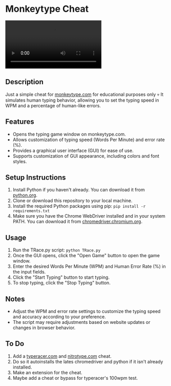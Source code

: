 # Monkeytype Cheat
<video src=""></video>

## Description
Just a simple cheat for [monkeytype.com](https://monkeytype.com) for educational purposes only 💀 It simulates human typing behavior, allowing you to set the typing speed in WPM and a percentage of human-like errors.

## Features
- Opens the typing game window on monkeytype.com.
- Allows customization of typing speed (Words Per Minute) and error rate (%).
- Provides a graphical user interface (GUI) for ease of use.
- Supports customization of GUI appearance, including colors and font styles.

## Setup Instructions
1. Install Python if you haven't already. You can download it from [python.org](https://www.python.org/downloads/).
2. Clone or download this repository to your local machine.
3. Install the required Python packages using pip: `pip install -r requirements.txt`
4. Make sure you have the Chrome WebDriver installed and in your system PATH. You can download it from [chromedriver.chromium.org](https://chromedriver.chromium.org/).

## Usage
1. Run the TRace.py script: `python TRace.py`
2. Once the GUI opens, click the "Open Game" button to open the game window.
2. Enter the desired Words Per Minute (WPM) and Human Error Rate (%) in the input fields.
3. Click the "Start Typing" button to start typing.
4. To stop typing, click the "Stop Typing" button.

## Notes
- Adjust the WPM and error rate settings to customize the typing speed and accuracy according to your preference.
- The script may require adjustments based on website updates or changes in browser behavior.

## To Do
1. Add a [typeracer.com](https://play.typeracer.com/) and [nitrotype.com](https://www.nitrotype.com/) cheat.
2. Do so it autoinstalls the lates chromedriver and python if it isn't already installed.
3. Make an extension for the cheat.
4. Maybe add a cheat or bypass for typeracer's 100wpm test.
